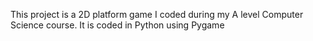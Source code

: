 This project is a 2D platform game I coded during my A level Computer Science course. It is coded in Python using Pygame
